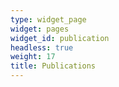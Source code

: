 ```yaml
---
type: widget_page
widget: pages
widget_id: publication
headless: true
weight: 17
title: Publications
---
```

